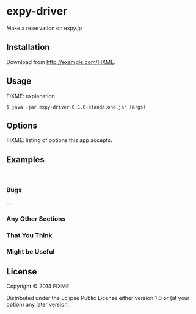 # expy-driver

Make a reservation on expy.jp

## Installation

Download from http://example.com/FIXME.

## Usage

FIXME: explanation

    $ java -jar expy-driver-0.1.0-standalone.jar [args]

## Options

FIXME: listing of options this app accepts.

## Examples

...

### Bugs

...

### Any Other Sections
### That You Think
### Might be Useful

## License

Copyright © 2014 FIXME

Distributed under the Eclipse Public License either version 1.0 or (at
your option) any later version.
